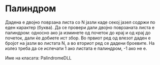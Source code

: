 # Палиндром
Дадена е двојно поврзана листа со N јазли каде секој јазел содржи по еден карактер (буква). Да се провери дали двојно поврзаната листа е палиндром: односно ако ја изминете од почеток до крај и од крај до почеток, дали ќе добиете ист збор. Во првиот ред од влезот даден е бројот на јазли во листата N, а во вториот ред се дадени броевите. На излез треба да се испечати 1 ако листата е палиндром, -1 ако не е.

Име на класата: PalindromeDLL